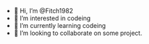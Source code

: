 - 👋 Hi, I’m @Fitch1982
- 👀 I’m interested in codeing
- 🌱 I’m currently learning codeing
- 💞️ I’m looking to collaborate on some project.

